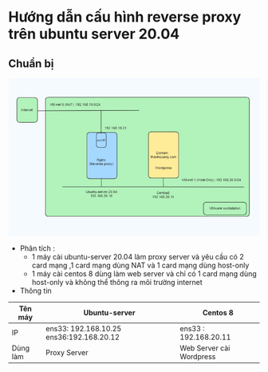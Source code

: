 # Hướng dẫn cấu hình reverse proxy trên ubuntu server 20.04
## Chuẩn bị 
![Alt](/thuctap/anh/Screenshot_707.png)
- Phân tích :
  - 1 máy cài ubuntu-server 20.04 làm proxy server và yêu cầu có 2 card mạng ,1 card mạng dùng NAT và 1 card mạng dùng host-only
  - 1 máy cài centos 8 dùng làm web server và chỉ có 1 card mạng dùng host-only và không thể thông ra môi trường internet
- Thông tin
  
|Tên máy|Ubuntu-server|Centos 8|
|-------|-------------|--------|
|IP| ens33: 192.168.10.25  ens36:192.168.20.12 |ens33 : 192.168.20.11|
|Dùng làm|Proxy Server|Web Server cài Wordpress|